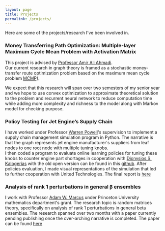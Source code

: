 ```yaml
---
layout: page
title: Projects
permalink: /projects/
---
```


Here are some of the projects/research I've been involved in.

### Money Transferring Path Optimization: Multiple-layer Maximum Cycle Mean Problem with Activation Matrix  
This project is advised by [Professor Amir Ali Ahmadi](http://aaa.princeton.edu/).  
Our current research in graph theory is framed as a stochastic money-transfer route
optimization problem based on the maximum mean cycle problem [MCMP)](http://web.mit.edu/~a_a_a/Public/Publications/AAA_PP_CDC2012.pdf). 

We expect that this research will span over two semesters of my senior year and we hope to use convex optimization to approximate theoretical solution to the problem and recurrent neural network to reduce computation time while adding more complexity and richness to the model along with Markov model for checking purpose.  


### Policy Testing for Jet Engine’s Supply Chain 

I have worked under Professor [Warren Powell](http://castlelab.princeton.edu/)'s supervision to implement a supply chain
management simulation program in Python. The narrative is that the graph represents jet engine manufacturer's
suppliers from leaf nodes to one root node with multiple tuning knobs.  
I then coded a program to evaluate online learning policies for tuning these knobs to counter engine part shortages in cooperation with [
Dionysios S. Kalogerias](https://dk9.mycpanel.princeton.edu/wordpress/) with the old open version can be found in this [github](https://github.com/dkalogerias/SupplyChain_Public). After policies evaluation, I made visual representations of the simulation that led to further cooperation with United Technologies. The final report is [here]({{site.url}}/pdfs/supply_chain-final-report.pdf)  

### Analysis of rank 1 perturbations in general β ensembles

I work with Professor [Adam W. Marcus](https://web.math.princeton.edu/~amarcus/) under Princeton University mathematics department's
grant. The research topic is random matrices theory, specifically on analysis of rank 1 perturbations in general beta
ensembles. The research spanned over two months with a paper currently pending publishing once the over-arching
narrative is completed. The paper can be found [here](https://web.math.princeton.edu/~amarcus/papers/beta.pdf)


